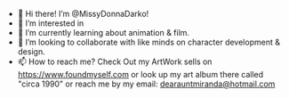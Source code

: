 - 👋 Hi there! I’m @MissyDonnaDarko!
- 👀 I’m interested in 
- 🌱 I’m currently learning about animation & film.
- 💞️ I’m looking to collaborate with like minds on character development & design.
- 📫 How to reach me? Check Out my ArtWork sells on https://www.foundmyself.com
or look up my art album there called "circa 1990" or reach me by 
my email: dearauntmiranda@hotmail.com 

<!---
MissyDonnaDarko/MissyDonnaDarko is a ✨ special ✨ repository because its `README.md` (this file) appears on your GitHub profile.
You can click the Preview link to take a look at your changes.
--->
